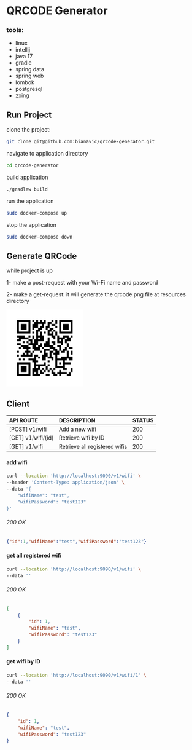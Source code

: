 # QRCODE Generator

### tools:
- linux
- intellij
- java 17
- gradle
- spring data
- spring web
- lombok
- postgresql
- zxing

## Run Project

clone the project:
```bash
git clone git@github.com:bianavic/qrcode-generator.git
```

navigate to application directory
```bash
cd qrcode-generator
```
build application
```bash
./gradlew build
```
run the application
```bash
sudo docker-compose up
```
stop the application
```bash
sudo docker-compose down
```

## Generate QRCode
while project is up

1- make a post-request with your Wi-Fi name and password

2- make a get-request: it will generate the qrcode png file at resources directory

<img src="src/main/resources/qrcodes/test1-QRCODE.png" width="200" height="200">


## Client

| API ROUTE		                | DESCRIPTION                   | STATUS |
|:--------------------------------|:------------------------------|:-------|
| [POST] v1/wifi                  | Add a new wifi                | 200    |
| [GET] v1/wifi/{id}              | Retrieve wifi by ID           | 200    |
| [GET] v1/wifi	               | Retrieve all registered wifis | 200    |


#### add wifi
```bash
curl --location 'http://localhost:9090/v1/wifi' \
--header 'Content-Type: application/json' \
--data '{
    "wifiName": "test",
    "wifiPassword": "test123"
}'
```
###### 200 OK
``` json
{"id":1,"wifiName":"test","wifiPassword":"test123"}
```

#### get all registered wifi
```bash
curl --location 'http://localhost:9090/v1/wifi' \
--data ''
```
###### 200 OK
``` json
[
    {
        "id": 1,
        "wifiName": "test",
        "wifiPassword": "test123"
    }
]
```

#### get wifi by ID
```bash
curl --location 'http://localhost:9090/v1/wifi/1' \
--data ''
```
###### 200 OK
``` json
{
    "id": 1,
    "wifiName": "test",
    "wifiPassword": "test123"
}
```


